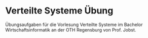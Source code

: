 # Verteilte Systeme Übung

Übungsaufgaben für die Vorlesung Verteilte Systeme im Bachelor Wirtschaftsinformatik an der OTH Regensburg von Prof. Jobst.
